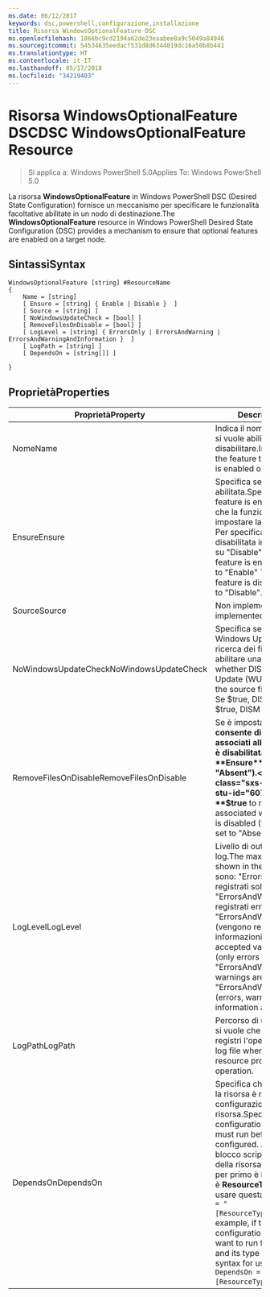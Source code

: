 ```yaml
---
ms.date: 06/12/2017
keywords: dsc,powershell,configurazione,installazione
title: Risorsa WindowsOptionalFeature DSC
ms.openlocfilehash: 1866bc9cd2194a62de23eaabee8a9c5049a84946
ms.sourcegitcommit: 54534635eedacf531d8d6344019dc16a50b8b441
ms.translationtype: HT
ms.contentlocale: it-IT
ms.lasthandoff: 05/17/2018
ms.locfileid: "34219403"
---
```

# <a name="dsc-windowsoptionalfeature-resource"></a><span data-ttu-id="607f9-103">Risorsa WindowsOptionalFeature DSC</span><span class="sxs-lookup"><span data-stu-id="607f9-103">DSC WindowsOptionalFeature Resource</span></span>

> <span data-ttu-id="607f9-104">Si applica a: Windows PowerShell 5.0</span><span class="sxs-lookup"><span data-stu-id="607f9-104">Applies To: Windows PowerShell 5.0</span></span>

<span data-ttu-id="607f9-105">La risorsa **WindowsOptionalFeature** in Windows PowerShell DSC (Desired State Configuration) fornisce un meccanismo per specificare le funzionalità facoltative abilitate in un nodo di destinazione.</span><span class="sxs-lookup"><span data-stu-id="607f9-105">The **WindowsOptionalFeature** resource in Windows PowerShell Desired State Configuration (DSC) provides a mechanism to ensure that optional features are enabled on a target node.</span></span>

## <a name="syntax"></a><span data-ttu-id="607f9-106">Sintassi</span><span class="sxs-lookup"><span data-stu-id="607f9-106">Syntax</span></span>

```
WindowsOptionalFeature [string] #ResourceName
{
    Name = [string]
    [ Ensure = [string] { Enable | Disable }  ]
    [ Source = [string] ]
    [ NoWindowsUpdateCheck = [bool] ]
    [ RemoveFilesOnDisable = [bool] ]
    [ LogLevel = [string] { ErrorsOnly | ErrorsAndWarning | ErrorsAndWarningAndInformation }  ]
    [ LogPath = [string] ]
    [ DependsOn = [string[]] ]

}
```

## <a name="properties"></a><span data-ttu-id="607f9-107">Proprietà</span><span class="sxs-lookup"><span data-stu-id="607f9-107">Properties</span></span>

|  <span data-ttu-id="607f9-108">Proprietà</span><span class="sxs-lookup"><span data-stu-id="607f9-108">Property</span></span>  |  <span data-ttu-id="607f9-109">Description</span><span class="sxs-lookup"><span data-stu-id="607f9-109">Description</span></span>   |
|---|---|
| <span data-ttu-id="607f9-110">Nome</span><span class="sxs-lookup"><span data-stu-id="607f9-110">Name</span></span>| <span data-ttu-id="607f9-111">Indica il nome della funzionalità che si vuole abilitare o disabilitare.</span><span class="sxs-lookup"><span data-stu-id="607f9-111">Indicates the name of the feature that you want to ensure is enabled or disabled.</span></span>|
| <span data-ttu-id="607f9-112">Ensure</span><span class="sxs-lookup"><span data-stu-id="607f9-112">Ensure</span></span>| <span data-ttu-id="607f9-113">Specifica se la funzionalità è abilitata.</span><span class="sxs-lookup"><span data-stu-id="607f9-113">Specifies whether the feature is enabled.</span></span> <span data-ttu-id="607f9-114">Per specificare che la funzionalità è abilitata impostare la proprietà su "Enable". Per specificare che la funzionalità è disabilitata impostare la proprietà su "Disable".</span><span class="sxs-lookup"><span data-stu-id="607f9-114">To ensure that the feature is enabled, set this property to "Enable" To ensure that the feature is disabled, set the property to "Disable".</span></span>|
| <span data-ttu-id="607f9-115">Source</span><span class="sxs-lookup"><span data-stu-id="607f9-115">Source</span></span>| <span data-ttu-id="607f9-116">Non implementata.</span><span class="sxs-lookup"><span data-stu-id="607f9-116">Not implemented.</span></span>|
| <span data-ttu-id="607f9-117">NoWindowsUpdateCheck</span><span class="sxs-lookup"><span data-stu-id="607f9-117">NoWindowsUpdateCheck</span></span>| <span data-ttu-id="607f9-118">Specifica se DISM contatta Windows Update (WU) durante la ricerca dei file di origine per abilitare una funzionalità.</span><span class="sxs-lookup"><span data-stu-id="607f9-118">Specifies whether DISM contacts Windows Update (WU) when searching for the source files to enable a feature.</span></span> <span data-ttu-id="607f9-119">Se $true, DISM non contatta WU.</span><span class="sxs-lookup"><span data-stu-id="607f9-119">If $true, DISM does not contact WU.</span></span>|
| <span data-ttu-id="607f9-120">RemoveFilesOnDisable</span><span class="sxs-lookup"><span data-stu-id="607f9-120">RemoveFilesOnDisable</span></span>| <span data-ttu-id="607f9-121">Se è impostata su **$true** consente di rimuovere tutti i file associati alla funzionalità quando è disabilitata (ossia, quando **Ensure** è impostata su "Absent").</span><span class="sxs-lookup"><span data-stu-id="607f9-121">Set to **$true** to remove all files associated with the feature when it is disabled (that is, when **Ensure** is set to "Absent").</span></span>|
| <span data-ttu-id="607f9-122">LogLevel</span><span class="sxs-lookup"><span data-stu-id="607f9-122">LogLevel</span></span>| <span data-ttu-id="607f9-123">Livello di output massimo per i log.</span><span class="sxs-lookup"><span data-stu-id="607f9-123">The maximum output level shown in the logs.</span></span> <span data-ttu-id="607f9-124">I valori consentiti sono: "ErrorsOnly" (vengono registrati solo gli errori), "ErrorsAndWarning" (vengono registrati errori e avvisi) e "ErrorsAndWarningAndInformation" (vengono registrati errori, avvisi e informazioni di debug).</span><span class="sxs-lookup"><span data-stu-id="607f9-124">The accepted values are: "ErrorsOnly" (only errors are logged), "ErrorsAndWarning" (errors and warnings are logged), and "ErrorsAndWarningAndInformation" (errors, warnings, and debug information are logged).</span></span>|
| <span data-ttu-id="607f9-125">LogPath</span><span class="sxs-lookup"><span data-stu-id="607f9-125">LogPath</span></span>| <span data-ttu-id="607f9-126">Percorso di un file di registro in cui si vuole che il provider di risorse registri l'operazione.</span><span class="sxs-lookup"><span data-stu-id="607f9-126">The path to a log file where you want the resource provider to log the operation.</span></span>|
| <span data-ttu-id="607f9-127">DependsOn</span><span class="sxs-lookup"><span data-stu-id="607f9-127">DependsOn</span></span>| <span data-ttu-id="607f9-128">Specifica che prima di configurare la risorsa è necessario eseguire la configurazione di un'altra risorsa.</span><span class="sxs-lookup"><span data-stu-id="607f9-128">Specifies that the configuration of another resource must run before this resource is configured.</span></span> <span data-ttu-id="607f9-129">Ad esempio, se l'ID del blocco script di configurazione della risorsa che si vuole eseguire per primo è __ResourceName__ e il tipo è __ResourceType__, la sintassi per usare questa proprietà è `DependsOn = "[ResourceType]ResourceName"`.</span><span class="sxs-lookup"><span data-stu-id="607f9-129">For example, if the ID of the resource configuration script block that you want to run first is __ResourceName__ and its type is __ResourceType__, the syntax for using this property is `DependsOn = "[ResourceType]ResourceName"`.</span></span>|